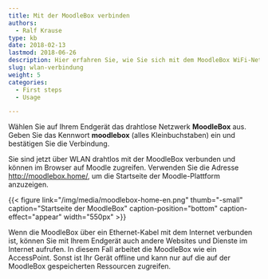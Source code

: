 ```yaml
---
title: Mit der MoodleBox verbinden
authors:
  - Ralf Krause
type: kb
date: 2018-02-13
lastmod: 2018-06-26
description: Hier erfahren Sie, wie Sie sich mit dem MoodleBox WiFi-Netzwerk verbinden können
slug: wlan-verbindung
weight: 5
categories:
  - First steps
  - Usage

---
```

Wählen Sie auf Ihrem Endgerät das drahtlose Netzwerk __MoodleBox__ aus. Geben Sie das Kennwort __moodlebox__ (alles Kleinbuchstaben) ein und bestätigen Sie die Verbindung.

Sie sind jetzt über WLAN drahtlos mit der MoodleBox verbunden und können im Browser auf Moodle zugreifen. Verwenden Sie die Adresse http://moodlebox.home/, um die Startseite der Moodle-Plattform anzuzeigen.

{{< figure link="/img/media/moodlebox-home-en.png" thumb="-small" caption="Startseite der MoodleBox" caption-position="bottom" caption-effect="appear" width="550px" >}}

Wenn die MoodleBox über ein Ethernet-Kabel mit dem Internet verbunden ist, können Sie mit Ihrem Endgerät auch andere Websites und Dienste im Internet aufrufen. In diesem Fall arbeitet die MoodleBox wie ein AccessPoint. Sonst ist Ihr Gerät offline und kann nur auf die auf der MoodleBox gespeicherten Ressourcen zugreifen.
